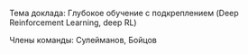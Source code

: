 Тема доклада: Глубокое обучение с подкреплением (Deep Reinforcement Learning, deep RL)

Члены команды: Сулейманов, Бойцов